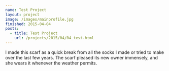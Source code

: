 ```yaml
---
name: Test Project
layout: project
image: /images/mainprofile.jpg
finished: 2015-04-04
posts:
  - title: Test Project
    url: /projects/2015/04/04_test.html
---
```


I made this scarf as a quick break from all the socks I made or tried to make
over the last few years. The scarf pleased its new owner immensely, and she
wears it whenever the weather permits.